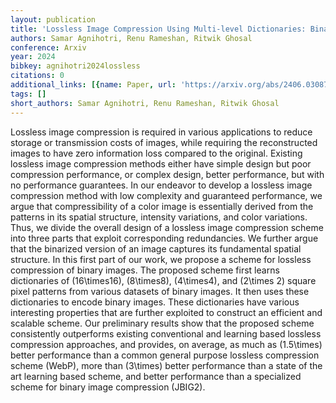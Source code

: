 ```yaml
---
layout: publication
title: 'Lossless Image Compression Using Multi-level Dictionaries: Binary Images'
authors: Samar Agnihotri, Renu Rameshan, Ritwik Ghosal
conference: Arxiv
year: 2024
bibkey: agnihotri2024lossless
citations: 0
additional_links: [{name: Paper, url: 'https://arxiv.org/abs/2406.03087'}]
tags: []
short_authors: Samar Agnihotri, Renu Rameshan, Ritwik Ghosal
---
```

Lossless image compression is required in various applications to reduce
storage or transmission costs of images, while requiring the reconstructed
images to have zero information loss compared to the original. Existing
lossless image compression methods either have simple design but poor
compression performance, or complex design, better performance, but with no
performance guarantees. In our endeavor to develop a lossless image compression
method with low complexity and guaranteed performance, we argue that
compressibility of a color image is essentially derived from the patterns in
its spatial structure, intensity variations, and color variations. Thus, we
divide the overall design of a lossless image compression scheme into three
parts that exploit corresponding redundancies. We further argue that the
binarized version of an image captures its fundamental spatial structure. In
this first part of our work, we propose a scheme for lossless compression of
binary images.
  The proposed scheme first learns dictionaries of \(16\times16\), \(8\times8\),
\(4\times4\), and \(2\times 2\) square pixel patterns from various datasets of
binary images. It then uses these dictionaries to encode binary images. These
dictionaries have various interesting properties that are further exploited to
construct an efficient and scalable scheme. Our preliminary results show that
the proposed scheme consistently outperforms existing conventional and learning
based lossless compression approaches, and provides, on average, as much as
\(1.5\times\) better performance than a common general purpose lossless
compression scheme (WebP), more than \(3\times\) better performance than a state
of the art learning based scheme, and better performance than a specialized
scheme for binary image compression (JBIG2).